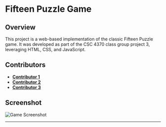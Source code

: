 # Fifteen Puzzle Game

## Overview
This project is a web-based implementation of the classic Fifteen Puzzle game. It was developed as part of the CSC 4370 class group project 3, leveraging HTML, CSS, and JavaScript.

## Contributors
- **[Contributor 1](https://github.com/pb6416)**
- **[Contributor 2](https://github.com/shreyadubey04)**
- **[Contributor 3](https://github.com/duynguyen-264)**

## Screenshot
![Game Screenshot](https://github.com/dudum98/Holiday-Fifteen-Puzzle/assets/62570762/5c52de0a-c559-4ad1-8777-6b76382f309d)

---





